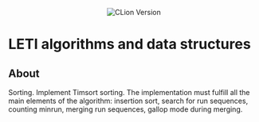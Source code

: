 <p align = "center">
  <img src = "https://img.shields.io/badge/Engine-CLion%202023.2.1-green" alt = "CLion Version">
</p>

# LETI algorithms and data structures

## About

Sorting. Implement Timsort sorting. The implementation must fulfill all the main elements of the algorithm: insertion sort, search for run sequences, counting minrun, merging run sequences, gallop mode during merging.
